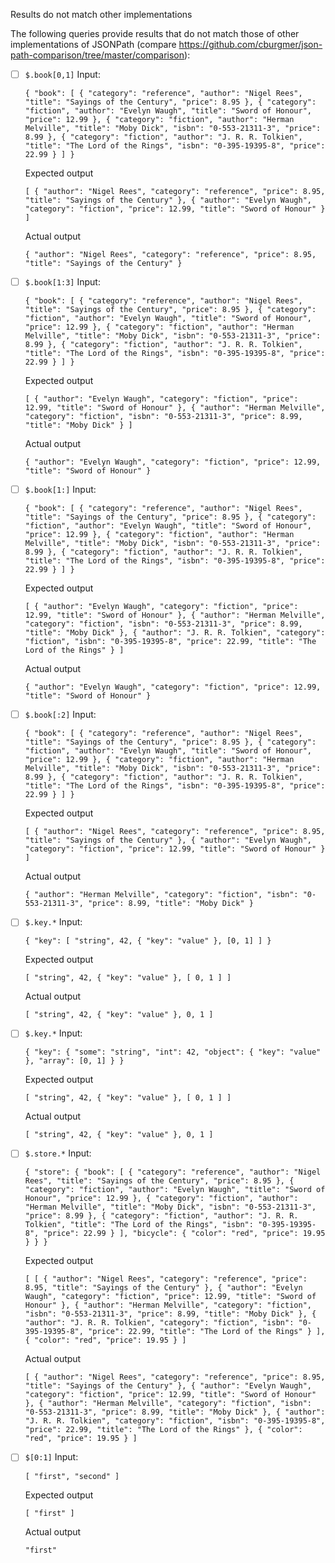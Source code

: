 Results do not match other implementations

The following queries provide results that do not match those of other implementations of JSONPath
(compare https://github.com/cburgmer/json-path-comparison/tree/master/comparison):

- [ ] `$.book[0,1]`
  Input:
  ```
  { "book": [ { "category": "reference", "author": "Nigel Rees", "title": "Sayings of the Century", "price": 8.95 }, { "category": "fiction", "author": "Evelyn Waugh", "title": "Sword of Honour", "price": 12.99 }, { "category": "fiction", "author": "Herman Melville", "title": "Moby Dick", "isbn": "0-553-21311-3", "price": 8.99 }, { "category": "fiction", "author": "J. R. R. Tolkien", "title": "The Lord of the Rings", "isbn": "0-395-19395-8", "price": 22.99 } ] }
  ```
  Expected output
  ```
  [ { "author": "Nigel Rees", "category": "reference", "price": 8.95, "title": "Sayings of the Century" }, { "author": "Evelyn Waugh", "category": "fiction", "price": 12.99, "title": "Sword of Honour" } ]
  ```
  Actual output
  ```
  { "author": "Nigel Rees", "category": "reference", "price": 8.95, "title": "Sayings of the Century" }
  ```

- [ ] `$.book[1:3]`
  Input:
  ```
  { "book": [ { "category": "reference", "author": "Nigel Rees", "title": "Sayings of the Century", "price": 8.95 }, { "category": "fiction", "author": "Evelyn Waugh", "title": "Sword of Honour", "price": 12.99 }, { "category": "fiction", "author": "Herman Melville", "title": "Moby Dick", "isbn": "0-553-21311-3", "price": 8.99 }, { "category": "fiction", "author": "J. R. R. Tolkien", "title": "The Lord of the Rings", "isbn": "0-395-19395-8", "price": 22.99 } ] }
  ```
  Expected output
  ```
  [ { "author": "Evelyn Waugh", "category": "fiction", "price": 12.99, "title": "Sword of Honour" }, { "author": "Herman Melville", "category": "fiction", "isbn": "0-553-21311-3", "price": 8.99, "title": "Moby Dick" } ]
  ```
  Actual output
  ```
  { "author": "Evelyn Waugh", "category": "fiction", "price": 12.99, "title": "Sword of Honour" }
  ```

- [ ] `$.book[1:]`
  Input:
  ```
  { "book": [ { "category": "reference", "author": "Nigel Rees", "title": "Sayings of the Century", "price": 8.95 }, { "category": "fiction", "author": "Evelyn Waugh", "title": "Sword of Honour", "price": 12.99 }, { "category": "fiction", "author": "Herman Melville", "title": "Moby Dick", "isbn": "0-553-21311-3", "price": 8.99 }, { "category": "fiction", "author": "J. R. R. Tolkien", "title": "The Lord of the Rings", "isbn": "0-395-19395-8", "price": 22.99 } ] }
  ```
  Expected output
  ```
  [ { "author": "Evelyn Waugh", "category": "fiction", "price": 12.99, "title": "Sword of Honour" }, { "author": "Herman Melville", "category": "fiction", "isbn": "0-553-21311-3", "price": 8.99, "title": "Moby Dick" }, { "author": "J. R. R. Tolkien", "category": "fiction", "isbn": "0-395-19395-8", "price": 22.99, "title": "The Lord of the Rings" } ]
  ```
  Actual output
  ```
  { "author": "Evelyn Waugh", "category": "fiction", "price": 12.99, "title": "Sword of Honour" }
  ```

- [ ] `$.book[:2]`
  Input:
  ```
  { "book": [ { "category": "reference", "author": "Nigel Rees", "title": "Sayings of the Century", "price": 8.95 }, { "category": "fiction", "author": "Evelyn Waugh", "title": "Sword of Honour", "price": 12.99 }, { "category": "fiction", "author": "Herman Melville", "title": "Moby Dick", "isbn": "0-553-21311-3", "price": 8.99 }, { "category": "fiction", "author": "J. R. R. Tolkien", "title": "The Lord of the Rings", "isbn": "0-395-19395-8", "price": 22.99 } ] }
  ```
  Expected output
  ```
  [ { "author": "Nigel Rees", "category": "reference", "price": 8.95, "title": "Sayings of the Century" }, { "author": "Evelyn Waugh", "category": "fiction", "price": 12.99, "title": "Sword of Honour" } ]
  ```
  Actual output
  ```
  { "author": "Herman Melville", "category": "fiction", "isbn": "0-553-21311-3", "price": 8.99, "title": "Moby Dick" }
  ```

- [ ] `$.key.*`
  Input:
  ```
  { "key": [ "string", 42, { "key": "value" }, [0, 1] ] }
  ```
  Expected output
  ```
  [ "string", 42, { "key": "value" }, [ 0, 1 ] ]
  ```
  Actual output
  ```
  [ "string", 42, { "key": "value" }, 0, 1 ]
  ```

- [ ] `$.key.*`
  Input:
  ```
  { "key": { "some": "string", "int": 42, "object": { "key": "value" }, "array": [0, 1] } }
  ```
  Expected output
  ```
  [ "string", 42, { "key": "value" }, [ 0, 1 ] ]
  ```
  Actual output
  ```
  [ "string", 42, { "key": "value" }, 0, 1 ]
  ```

- [ ] `$.store.*`
  Input:
  ```
  { "store": { "book": [ { "category": "reference", "author": "Nigel Rees", "title": "Sayings of the Century", "price": 8.95 }, { "category": "fiction", "author": "Evelyn Waugh", "title": "Sword of Honour", "price": 12.99 }, { "category": "fiction", "author": "Herman Melville", "title": "Moby Dick", "isbn": "0-553-21311-3", "price": 8.99 }, { "category": "fiction", "author": "J. R. R. Tolkien", "title": "The Lord of the Rings", "isbn": "0-395-19395-8", "price": 22.99 } ], "bicycle": { "color": "red", "price": 19.95 } } }
  ```
  Expected output
  ```
  [ [ { "author": "Nigel Rees", "category": "reference", "price": 8.95, "title": "Sayings of the Century" }, { "author": "Evelyn Waugh", "category": "fiction", "price": 12.99, "title": "Sword of Honour" }, { "author": "Herman Melville", "category": "fiction", "isbn": "0-553-21311-3", "price": 8.99, "title": "Moby Dick" }, { "author": "J. R. R. Tolkien", "category": "fiction", "isbn": "0-395-19395-8", "price": 22.99, "title": "The Lord of the Rings" } ], { "color": "red", "price": 19.95 } ]
  ```
  Actual output
  ```
  [ { "author": "Nigel Rees", "category": "reference", "price": 8.95, "title": "Sayings of the Century" }, { "author": "Evelyn Waugh", "category": "fiction", "price": 12.99, "title": "Sword of Honour" }, { "author": "Herman Melville", "category": "fiction", "isbn": "0-553-21311-3", "price": 8.99, "title": "Moby Dick" }, { "author": "J. R. R. Tolkien", "category": "fiction", "isbn": "0-395-19395-8", "price": 22.99, "title": "The Lord of the Rings" }, { "color": "red", "price": 19.95 } ]
  ```

- [ ] `$[0:1]`
  Input:
  ```
  [ "first", "second" ]
  ```
  Expected output
  ```
  [ "first" ]
  ```
  Actual output
  ```
  "first"
  ```

